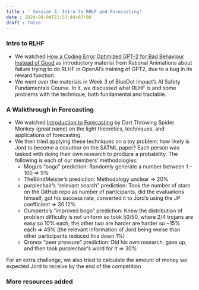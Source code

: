 ```yaml
---
title : ' Session 4: Intro to RHLF and Forecasting'
date : 2024-04-04T21:53:44+07:00
draft : false 
---
```

### Intro to RLHF

- We watched [How a Coding Error Optimized GPT-2 for Bad Behaviour Instead of Good](https://youtu.be/qV_rOlHjvvs) as introductory material from Rational Animations about failure trying to do RLHF in OpenAI’s training of GPT2, due to a bug in its reward function.
- We went over the materials in Week 3 of BlueDot Impact’s AI Safety Fundamentals Course. In it, we discussed what RLHF is and some problems with the technique, both fundamental and tractable.

### A Walkthrough in Forecasting

- We watched [Introduction to Forecasting](https://www.youtube.com/playlist?list=PL4K6kMBfuK2kdCdIqTs40t7NsQfBCwPIC) by Dart Throwing Spider Monkey (great name) on the light theoretics, techniques, and applications of forecasting.
- We then tried applying these techniques on a toy problem: how likely is Jord to become a coauthor on the SATML paper? Each person was tasked with doing their own research to produce a probability. The following is each of our members’ methodologies:
  - Mogu’s “bogo” prediction: Randomly generate a number between 1 - 100 => 9%
  - TheBlindMeister’s prediction: Methodology unclear => 20%
  - purplechair’s “relevant search” prediction: Took the number of stars on the GitHub repo as number of participants, did the evaluations himself, got his success rate, converted it to Jord’s using the JP coefficient => 30.12%
  - Gumperto’s “improved bogo” prediction: Knew the distribution of problem difficulty is not uniform so took 50/50, where 2/4 trojans are easy so 10% each, the other two are harder are harder so ~15% each => 49% (the relevant information of Jord being worse than other participants reduced this down 1%)
  - Qronox  “peer pressure” prediction: Did his own research, gave up, and then took purplechair’s word for it => 30%

For an extra challenge, we also tried to calculate the amount of money we expected Jord to receive by the end of the competition

### More resources added 